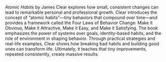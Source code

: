 *Atomic Habits* by James Clear explores how small, consistent changes can lead to remarkable personal and professional growth. Clear introduces the concept of “atomic habits”—tiny behaviors that compound over time—and provides a framework called the Four Laws of Behavior Change: Make it Obvious, Make it Attractive, Make it Easy, and Make it Satisfying. The book emphasizes the power of systems over goals, identity-based habits, and the role of environment in shaping behavior. Through practical strategies and real-life examples, Clear shows how breaking bad habits and building good ones can transform life. Ultimately, it teaches that tiny improvements, repeated consistently, create massive results.
